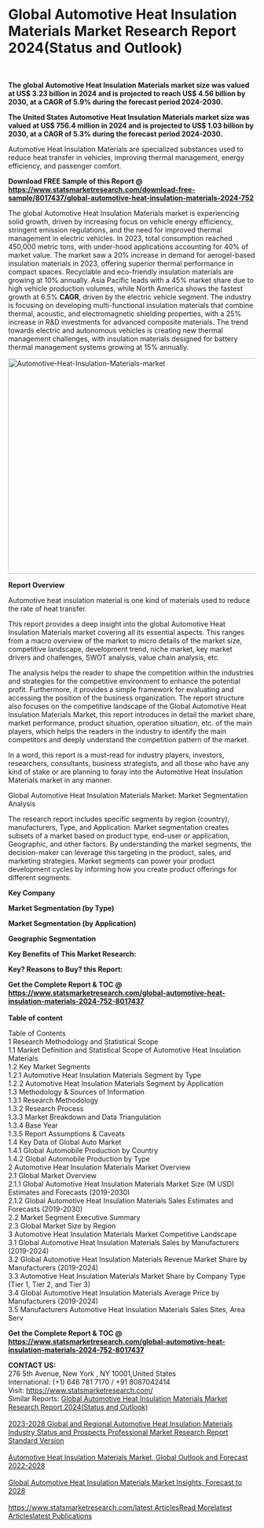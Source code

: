 <h1>Global Automotive Heat Insulation Materials Market Research Report 2024(Status and Outlook)</h1><br/><p><strong>The global Automotive Heat Insulation Materials market size was valued at US$ 3.23 billion in 2024 and is projected to reach US$ 4.56 billion by 2030, at a <strong>CAGR</strong> of 5.9% during the forecast period 2024-2030.</strong></p><p><strong>The United States Automotive Heat Insulation Materials market size was valued at US$ 756.4 million in 2024 and is projected to US$ 1.03 billion by 2030, at a <strong>CAGR</strong> of 5.3% during the forecast period 2024-2030.</strong></p><p>Automotive Heat Insulation Materials are specialized substances used to reduce heat transfer in vehicles, improving thermal management, energy efficiency, and passenger comfort.</p><p><strong>Download FREE Sample of this Report @ <a href="https://www.statsmarketresearch.com/download-free-sample/8017437/global-automotive-heat-insulation-materials-2024-752">https://www.statsmarketresearch.com/download-free-sample/8017437/global-automotive-heat-insulation-materials-2024-752</a></strong></p><p>The global Automotive Heat Insulation Materials market is experiencing solid growth, driven by increasing focus on vehicle energy efficiency, stringent emission regulations, and the need for improved thermal management in electric vehicles. In 2023, total consumption reached 450,000 metric tons, with under-hood applications accounting for 40% of market value. The market saw a 20% increase in demand for aerogel-based insulation materials in 2023, offering superior thermal performance in compact spaces. Recyclable and eco-friendly insulation materials are growing at 10% annually. Asia Pacific leads with a 45% market share due to high vehicle production volumes, while North America shows the fastest growth at 6.5% <strong>CAGR</strong>, driven by the electric vehicle segment. The industry is focusing on developing multi-functional insulation materials that combine thermal, acoustic, and electromagnetic shielding properties, with a 25% increase in R&D investments for advanced composite materials. The trend towards electric and autonomous vehicles is creating new thermal management challenges, with insulation materials designed for battery thermal management systems growing at 15% annually.</p><p><img alt="Automotive-Heat-Insulation-Materials-market" src="https://www.grandresearchstore.com/assets/report-images/Automotive_Heat_Insulation_Materials_market.png" style="width: 730px; height: 438px;"></p><p><strong>Report Overview</strong></p><p>Automotive heat insulation material is one kind of materials used to reduce the rate of heat transfer.</p><p>This report provides a deep insight into the global Automotive Heat Insulation Materials market covering all its essential aspects. This ranges from a macro overview of the market to micro details of the market size, competitive landscape, development trend, niche market, key market drivers and challenges, SWOT analysis, value chain analysis, etc.</p><p>The analysis helps the reader to shape the competition within the industries and strategies for the competitive environment to enhance the potential profit. Furthermore, it provides a simple framework for evaluating and accessing the position of the business organization. The report structure also focuses on the competitive landscape of the Global Automotive Heat Insulation Materials Market, this report introduces in detail the market share, market performance, product situation, operation situation, etc. of the main players, which helps the readers in the industry to identify the main competitors and deeply understand the competition pattern of the market.</p><p>In a word, this report is a must-read for industry players, investors, researchers, consultants, business strategists, and all those who have any kind of stake or are planning to foray into the Automotive Heat Insulation Materials market in any manner.</p><p>Global Automotive Heat Insulation Materials Market: Market Segmentation Analysis</p><p>The research report includes specific segments by region (country), manufacturers, Type, and Application. Market segmentation creates subsets of a market based on product type, end-user or application, Geographic, and other factors. By understanding the market segments, the decision-maker can leverage this targeting in the product, sales, and marketing strategies. Market segments can power your product development cycles by informing how you create product offerings for different segments.</p><p><strong>Key Company</strong></p><p><strong>Market Segmentation (by Type)</strong></p><p><strong>Market Segmentation (<strong>by Application</strong>)</strong></p><p><strong>Geographic Segmentation</strong></p><p><strong>Key Benefits of This Market Research:</strong></p><p><strong>Key? <strong>Reasons to Buy</strong>? this Report:</strong></p><div><b>Get the Complete Report & TOC @ <a href="https://www.statsmarketresearch.com/global-automotive-heat-insulation-materials-2024-752-8017437">https://www.statsmarketresearch.com/global-automotive-heat-insulation-materials-2024-752-8017437</a></b></div><br><b>Table of content</b><p>Table of Contents<br /> 1 Research Methodology and Statistical Scope<br /> 1.1 Market Definition and Statistical Scope of Automotive Heat Insulation Materials<br /> 1.2 Key Market Segments<br /> 1.2.1 Automotive Heat Insulation Materials Segment by Type<br /> 1.2.2 Automotive Heat Insulation Materials Segment by Application<br /> 1.3 Methodology & Sources of Information<br /> 1.3.1 Research Methodology<br /> 1.3.2 Research Process<br /> 1.3.3 Market Breakdown and Data Triangulation<br /> 1.3.4 Base Year<br /> 1.3.5 Report Assumptions & Caveats<br /> 1.4 Key Data of Global Auto Market<br /> 1.4.1 Global Automobile Production by Country<br /> 1.4.2 Global Automobile Production by Type<br /> 2 Automotive Heat Insulation Materials Market Overview<br /> 2.1 Global Market Overview<br /> 2.1.1 Global Automotive Heat Insulation Materials Market Size (M USD) Estimates and Forecasts (2019-2030)<br /> 2.1.2 Global Automotive Heat Insulation Materials Sales Estimates and Forecasts (2019-2030)<br /> 2.2 Market Segment Executive Summary<br /> 2.3 Global Market Size by Region<br /> 3 Automotive Heat Insulation Materials Market Competitive Landscape<br /> 3.1 Global Automotive Heat Insulation Materials Sales by Manufacturers (2019-2024)<br /> 3.2 Global Automotive Heat Insulation Materials Revenue Market Share by Manufacturers (2019-2024)<br /> 3.3 Automotive Heat Insulation Materials Market Share by Company Type (Tier 1, Tier 2, and Tier 3)<br /> 3.4 Global Automotive Heat Insulation Materials Average Price by Manufacturers (2019-2024)<br /> 3.5 Manufacturers Automotive Heat Insulation Materials Sales Sites, Area Serv<br><div><b>Get the Complete Report & TOC @ <a href="https://www.statsmarketresearch.com/global-automotive-heat-insulation-materials-2024-752-8017437">https://www.statsmarketresearch.com/global-automotive-heat-insulation-materials-2024-752-8017437</a></b></div></p> <b>CONTACT US:</b><br>276 5th Avenue, New York , NY 10001,United States<br>International: (+1) 646 781 7170 / +91 8087042414<br>Visit: <a href="https://www.statsmarketresearch.com/">https://www.statsmarketresearch.com/</a><br>Similar Reports: <a href="https://www.statsmarketresearch.com/global-automotive-heat-insulation-materials-2024-752-8017437">Global Automotive Heat Insulation Materials Market Research Report 2024(Status and Outlook)</a><br/><br/><a href="https://www.statsmarketresearch.com/global-automotive-heat-insulation-materials-2024-752-8017437">2023-2028 Global and Regional Automotive Heat Insulation Materials Industry Status and Prospects Professional Market Research Report Standard Version</a><br/><br/><a href="https://www.statsmarketresearch.com/global-automotive-heat-insulation-materials-2024-752-8017437">Automotive Heat Insulation Materials Market, Global Outlook and Forecast 2022-2028</a><br/><br/><a href="https://www.statsmarketresearch.com/global-automotive-heat-insulation-materials-2024-752-8017437">Global Automotive Heat Insulation Materials Market Insights, Forecast to 2028</a><br/><br/><a href="https://gyeongbokgung.com">https://www.statsmarketresearch.com/</a><a href="https://hallyeomaritime.com">latest Articles</a><a href="https://jingwansa.com">Read More</a><a href=https://nguoiviet.jp/">latest Articles</a><a href="https://www.intelmarketresearch.com/">latest Publications</a>
